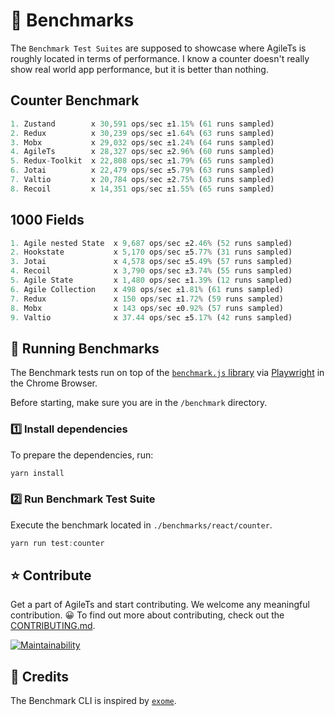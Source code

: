 # 🚀️ Benchmarks

The `Benchmark Test Suites` are supposed to showcase where AgileTs is roughly located in terms of performance.
I know a counter doesn't really show real world app performance, 
but it is better than nothing.

## Counter Benchmark

```ts
1. Zustand        x 30,591 ops/sec ±1.15% (61 runs sampled)
2. Redux          x 30,239 ops/sec ±1.64% (63 runs sampled)
3. Mobx           x 29,032 ops/sec ±1.24% (64 runs sampled)
4. AgileTs        x 28,327 ops/sec ±2.96% (60 runs sampled)
5. Redux-Toolkit  x 22,808 ops/sec ±1.79% (65 runs sampled)
6. Jotai          x 22,479 ops/sec ±5.79% (63 runs sampled)
7. Valtio         x 20,784 ops/sec ±2.75% (63 runs sampled)
8. Recoil         x 14,351 ops/sec ±1.55% (65 runs sampled)
```

## 1000 Fields

```ts
1. Agile nested State  x 9,687 ops/sec ±2.46% (52 runs sampled)
2. Hookstate           x 5,170 ops/sec ±5.77% (31 runs sampled)
3. Jotai               x 4,578 ops/sec ±5.49% (57 runs sampled)
4. Recoil              x 3,790 ops/sec ±3.74% (55 runs sampled)
5. Agile State         x 1,480 ops/sec ±1.39% (12 runs sampled)
6. Agile Collection    x 498 ops/sec ±1.81% (61 runs sampled)
7. Redux               x 150 ops/sec ±1.72% (59 runs sampled)
8. Mobx                x 143 ops/sec ±0.92% (57 runs sampled)
9. Valtio              x 37.44 ops/sec ±5.17% (42 runs sampled)
```

## 🏃 Running Benchmarks

The Benchmark tests run on top of the [`benchmark.js` library](https://github.com/bestiejs/benchmark.js/)
via [Playwright](https://github.com/microsoft/playwright) in the Chrome Browser.

Before starting, make sure you are in the `/benchmark` directory.

### 1️⃣ Install dependencies

To prepare the dependencies, run:
```ts
yarn install
```

### 2️⃣ Run Benchmark Test Suite

Execute the benchmark located in `./benchmarks/react/counter`.
```ts
yarn run test:counter
```

## ⭐️ Contribute

Get a part of AgileTs and start contributing. We welcome any meaningful contribution. 😀
To find out more about contributing, check out the [CONTRIBUTING.md](https://github.com/agile-ts/agile/blob/master/CONTRIBUTING.md).

<a href="https://codeclimate.com/github/agile-ts/agile/coverage.svg">
   <img src="https://codeclimate.com/github/agile-ts/agile/badges/gpa.svg" alt="Maintainability"/>
</a>

## 🎉 Credits

The Benchmark CLI is inspired by [`exome`](https://github.com/Marcisbee/exome).
